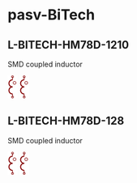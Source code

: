 # pasv-BiTech

## L-BITECH-HM78D-1210
SMD coupled inductor

![L-BITECH-HM78D-1210__1__1](/images/pasv-BiTech__L-BITECH-HM78D-1210__1__1.png?raw=true) 
![L-BITECH-HM78D-1210__2__1](/images/pasv-BiTech__L-BITECH-HM78D-1210__1__1.png?raw=true) 

## L-BITECH-HM78D-128
SMD coupled inductor

![L-BITECH-HM78D-128__1__1](/images/pasv-BiTech__L-BITECH-HM78D-1210__1__1.png?raw=true) 
![L-BITECH-HM78D-128__2__1](/images/pasv-BiTech__L-BITECH-HM78D-1210__1__1.png?raw=true) 

